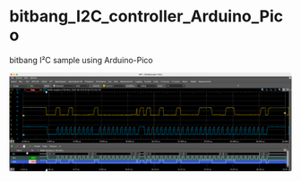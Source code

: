 # bitbang_I2C_controller_Arduino_Pico
bitbang I²C sample using Arduino-Pico

![write_and_read.png](https://github.com/teddokano/bitbang_I2C_controller_Arduino_Pico/blob/main/reference/pic/write_and_read.png)
